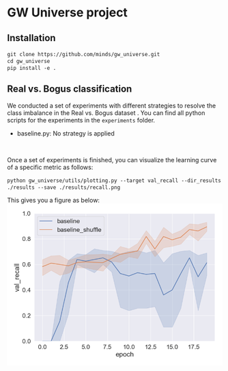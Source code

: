 # GW Universe project

## Installation
~~~
git clone https://github.com/minds/gw_universe.git
cd gw_universe
pip install -e .
~~~

## Real vs. Bogus classification

We conducted a set of experiments with different strategies to resolve the class imbalance in the Real vs. Bogus dataset
. You can find all python scripts for the experiments in the `experiments` folder.
- baseline.py: No strategy is applied

<br>

Once a set of experiments is finished, you can visualize the learning curve of a specific metric as follows:
~~~
python gw_universe/utils/plotting.py --target val_recall --dir_results ./results --save ./results/recall.png
~~~

This gives you a figure as below:
![recall](results/recall.png)
